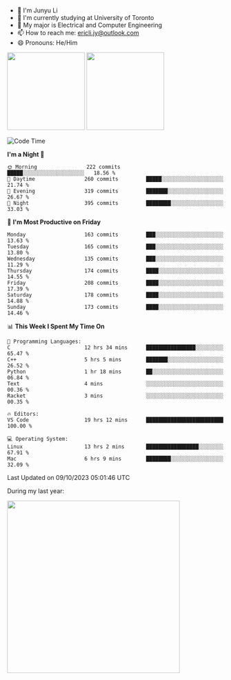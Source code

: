 ### 
- 👨 I'm Junyu Li
- 📖 I'm currently studying at University of Toronto
- 🌱 My major is Electrical and Computer Engineering
- 📫 How to reach me: ericli.jy@outlook.com
- 😄 Pronouns: He/Him

<p align="left">  
  <img height="180em" src="https://github-readme-stats-git-master-ericjyli.vercel.app/api?username=ericjyli&theme=tokyonight&show_icons=true&count_private=true&include_orgs=true" />
  <img height="180em" src="https://github-readme-stats-git-master-ericjyli.vercel.app/api/top-langs/?username=ericjyli&theme=tokyonight&count_private=true&include_orgs=true&include_orgs=true&layout=compact" />
</p>

<!--START_SECTION:waka-->
![Code Time](http://img.shields.io/badge/Code%20Time-230%20hrs%2021%20mins-blue)

**I'm a Night 🦉** 

```text
🌞 Morning                222 commits         █████░░░░░░░░░░░░░░░░░░░░   18.56 % 
🌆 Daytime                260 commits         █████░░░░░░░░░░░░░░░░░░░░   21.74 % 
🌃 Evening                319 commits         ███████░░░░░░░░░░░░░░░░░░   26.67 % 
🌙 Night                  395 commits         ████████░░░░░░░░░░░░░░░░░   33.03 % 
```
📅 **I'm Most Productive on Friday** 

```text
Monday                   163 commits         ███░░░░░░░░░░░░░░░░░░░░░░   13.63 % 
Tuesday                  165 commits         ███░░░░░░░░░░░░░░░░░░░░░░   13.80 % 
Wednesday                135 commits         ███░░░░░░░░░░░░░░░░░░░░░░   11.29 % 
Thursday                 174 commits         ████░░░░░░░░░░░░░░░░░░░░░   14.55 % 
Friday                   208 commits         ████░░░░░░░░░░░░░░░░░░░░░   17.39 % 
Saturday                 178 commits         ████░░░░░░░░░░░░░░░░░░░░░   14.88 % 
Sunday                   173 commits         ████░░░░░░░░░░░░░░░░░░░░░   14.46 % 
```


📊 **This Week I Spent My Time On** 

```text
💬 Programming Languages: 
C                        12 hrs 34 mins      ████████████████░░░░░░░░░   65.47 % 
C++                      5 hrs 5 mins        ███████░░░░░░░░░░░░░░░░░░   26.52 % 
Python                   1 hr 18 mins        ██░░░░░░░░░░░░░░░░░░░░░░░   06.84 % 
Text                     4 mins              ░░░░░░░░░░░░░░░░░░░░░░░░░   00.36 % 
Racket                   3 mins              ░░░░░░░░░░░░░░░░░░░░░░░░░   00.35 % 

🔥 Editors: 
VS Code                  19 hrs 12 mins      █████████████████████████   100.00 % 

💻 Operating System: 
Linux                    13 hrs 2 mins       █████████████████░░░░░░░░   67.91 % 
Mac                      6 hrs 9 mins        ████████░░░░░░░░░░░░░░░░░   32.09 % 
```


 Last Updated on 09/10/2023 05:01:46 UTC
<!--END_SECTION:waka-->

<p> During my last year: </p>
<img height="400em" src="https://github-readme-stats-git-master-ericjyli.vercel.app/api/wakatime?username=ericjyli&layout=compact&theme=tokyonight" />

<!--
Here are some ideas to get you started:

- 🔭 I’m currently working on ...
- 🌱 I’m currently learning ...
- 👯 I’m looking to collaborate on ...
- 🤔 I’m looking for help with ...
- 💬 Ask me about ...
- 📫 How to reach me: ...
- 😄 Pronouns: ...
- ⚡ Fun fact: ...
-->
